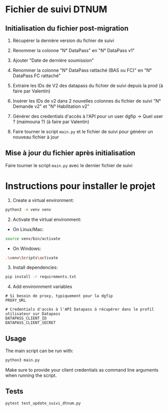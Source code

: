 # Fichier de suivi DTNUM

## Initialisation du fichier post-migration

1. Récupérer la dernière version du fichier de suivi
2. Renommer la colonne "N° DataPass" en "N° DataPass v1"
3. Ajouter "Date de dernière soumission"
4. Renommer la colonne "N° DataPass rattaché (BAS ou FC)" en "N° DataPass FC rattaché"

5. Extraire les IDs de V2 des datapass du fichier de suivi depuis la prod (à faire par Valentin)

6. Insérer les IDs de v2 dans 2 nouvelles colonnes du fichier de suivi "N° Demande v2" et "N° Habilitation v2"
7. Générer des credentials d'accès à l'API pour un user dgfip -> Quel user ? (maimouna ?) (à faire par Valentin)

8. Faire tourner le script `main.py` et le fichier de suivi pour générer un nouveau fichier à jour

## Mise à jour du fichier après initialisation

Faire tourner le script `main.py` avec le dernier fichier de suivi

# Instructions pour installer le projet

1. Create a virtual environment:
```bash
python3 -m venv venv
```

2. Activate the virtual environment:
- On Linux/Mac:
```bash
source venv/bin/activate
```
- On Windows:
```bash
.\venv\Scripts\activate
```

3. Install dependencies:
```bash
pip install -r requirements.txt
```

4. Add environnment variables
```
# Si besoin de proxy, typiquement pour la dgfip
PROXY_URL

# Credentials d'accès à l'API Datapass à récupérer dans le profil utilisateur sur Datapass
DATAPASS_CLIENT_ID
DATAPASS_CLIENT_SECRET
```

## Usage

The main script can be run with:
```bash
python3 main.py
```

Make sure to provide your client credentials as command line arguments when running the script. 

## Tests

```bash
pytest test_update_suivi_dtnum.py
```